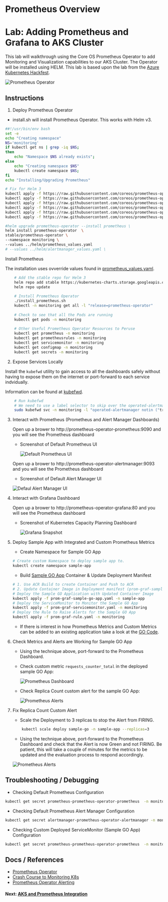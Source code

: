 # Prometheus Overview

# Lab: Adding Prometheus and Grafana to AKS Cluster

This lab will walkthrough using the Core OS Prometheus Operator to add Monitoring and Visualization capabilities to our AKS Cluster. The Operator will be installed using HELM.  This lab is based upon the lab from the [Azure Kubernetes Hackfest](https://github.com/Azure/kubernetes-hackfest/blob/master/labs/monitoring-logging/prometheus-grafana/README.md).

![Prometheus Operator](images/img-prometheus-operator.png)

## Instructions

1. Deploy Prometheus Operator

* install.sh will install Prometheus Operator.  This works with Helm v3.
```bash
##!/usr/bin/env bash
set -e
echo "Creating namespace"
NS='monitoring'
if kubectl get ns | grep -iq $NS;
then
    echo "Namespace $NS already exists";
else
    echo "Creating namespace $NS"
    kubectl create namespace $NS;
fi
echo "Installing/Upgrading Prometheus"

# Fix for Helm 3
kubectl apply -f https://raw.githubusercontent.com/coreos/prometheus-operator/release-0.38/example/prometheus-operator-crd/monitoring.coreos.com_alertmanagers.yaml
kubectl apply -f https://raw.githubusercontent.com/coreos/prometheus-operator/release-0.38/example/prometheus-operator-crd/monitoring.coreos.com_podmonitors.yaml
kubectl apply -f https://raw.githubusercontent.com/coreos/prometheus-operator/release-0.38/example/prometheus-operator-crd/monitoring.coreos.com_prometheuses.yaml
kubectl apply -f https://raw.githubusercontent.com/coreos/prometheus-operator/release-0.38/example/prometheus-operator-crd/monitoring.coreos.com_prometheusrules.yaml
kubectl apply -f https://raw.githubusercontent.com/coreos/prometheus-operator/release-0.38/example/prometheus-operator-crd/monitoring.coreos.com_servicemonitors.yaml
kubectl apply -f https://raw.githubusercontent.com/coreos/prometheus-operator/release-0.38/example/prometheus-operator-crd/monitoring.coreos.com_thanosrulers.yaml

#helm upgrade prometheus-operator --install prometheus \
helm install prometheus-operator  \
stable/prometheus-operator \
--namespace monitoring \
--values ../helm/prometheus_values.yaml
# --values ../helm/alertmanager_values.yaml \
```
Install Prometheus

The installation uses ovverride values found in [prometheus_values.yaml](helm/prometheus_values.yaml).

``` bash    
    # Add the stable repo for Helm 3
    helm repo add stable https://kubernetes-charts.storage.googleapis.com
    helm repo update
    
    # Install Prometheus Operator
    ./install_prometheus.sh
    kubectl -n monitoring get all -l "release=prometheus-operator"
    
    # Check to see that all the Pods are running
    kubectl get pods -n monitoring
    
    # Other Useful Prometheus Operator Resources to Peruse
    kubectl get prometheus -n monitoring
    kubectl get prometheusrules -n monitoring
    kubectl get servicemonitor -n monitoring
    kubectl get configmap -n monitoring
    kubectl get secrets -n monitoring
```

2. Expose Services Locally

Install the `kubefwd` utility to gain access to all the dashboards safely without having to expose them on the internet or port-forward to each service indvidually. 

Information can be found at [kubefwd](https://kubefwd.com/).

```bash
    # Run kubefwd
    # We need to use a label selector to skip over the operated-alertmanager service because it uses the same ports as the AlertManager UI
    sudo kubefwd svc -n monitoring -l "operated-alertmanager notin ("true")"
```

3. Interact with Prometheus (Prometheus and Alert Manager Dashboards)


    Open up a brower to http://prometheus-operator-prometheus:9090 and you will see the Prometheus dashboard

    * Screenshot of Default Prometheus UI

        ![Default Prometheus UI](images/img-prometheus-ui.png)


    Open up a brower to http://prometheus-operator-alertmanager:9093 and you will see the Prometheus dashboard

    * Screenshot of Default Alert Manager UI

    ![Defaul Alert Manager UI](images/img-alertmanager-ui.png)

4. Interact with Grafana Dashboard

    Open up a brower to http://prometheus-operator-grafana:80 and you will see the Prometheus dashboard

    * Screenshot of Kubernetes Capacity Planning Dashboard

        ![Grafana Snapshot](images/img-grafana-dashboard.png)

5. Deploy Sample App with Integrated and Custom Prometheus Metrics

    * Create Namespace for Sample GO App

    ```bash
    # Create custom Namespace to deploy sample app to.
    kubectl create namespace sample-app
    ```

    * Build [Sample GO App](../../../app/sample-go/README.md) Container & Update Deployment Manifest

    ```bash
    # 1. Use ACR Build to create Container and Push to ACR
    # 2. Update Container Image in Deployment manifest (prom-graf-sample-go-app.yaml) 
    # Deploy the Sample GO Application with Updated Container Image
    kubectl apply -f prom-graf-sample-go-app.yaml -n sample-app
    # Deploy the ServiceMonitor to Monitor the Sample GO App
    kubectl apply -f prom-graf-servicemonitor.yaml -n monitoring
    # Deploy the Rule to Raise Alerts for the Sample GO App
    kubectl apply -f prom-graf-rule.yaml -n monitoring
    ```
    * If there is interest in how Prometheus Metrics and Custom Metrics can be added to an existing application take a look at the [GO Code](../../../app/sample-go/app.go).

6. Check Metrics and Alerts are Working for Sample GO App

    * Using the technique above, port-forward to the Prometheus Dashboard.
    * Check custom metric `requests_counter_total` in the deployed sample GO App:

        ![Prometheus Dashboard](images/img-prometheus-dashboard.png)

    * Check Replica Count custom alert for the sample GO App:

        ![Prometheus Alerts](images/img-prometheus-alerts.png)

7. Fix Replica Count Custom Alert

    * Scale the Deployment to 3 replicas to stop the Alert from FIRING.

    ```bash
        kubectl scale deploy sample-go -n sample-app --replicas=3
    ```

    * Using the technique above, port-forward to the Prometheus Dashboard and check that the Alert is now Green and not FIRING. Be patient, this will take a couple of minutes for the metrics to be updated and the evaluation process to respond accordingly.

    ![Prometheus Alerts](images/img-prometheus-alerts-resolved.png)

## Troubleshooting / Debugging

* Checking Default Prometheus Configuration

```bash
kubectl get secret prometheus-prometheus-operator-prometheus  -n monitoring -o json | jq -r '.data["prometheus.yaml.gz"]' | base64 --decode | gunzip
```

* Checking Default Prometheus Alert Manager Configuration

```bash
kubectl get secret alertmanager-prometheus-operator-alertmanager -n monitoring -o json | jq -r '.data["alertmanager.yaml"]' | base64 --decode
```

* Checking Custom Deployed ServiceMonitor (Sample GO App) Configuration

```bash
kubectl get secret prometheus-prometheus-operator-prometheus  -n monitoring -o json | jq -r '.data["prometheus.yaml.gz"]' | base64 --decode | gunzip | grep sample-go
```

## Docs / References

* [Prometheus Operator](https://github.com/helm/charts/blob/master/stable/prometheus-operator/README.md)
* [Crash Course to Monitoring K8s](https://www.sumologic.com/blog/cloud/how-to-monitor-kubernetes/)
* [Prometheus Operator Alerting](https://github.com/coreos/prometheus-operator/blob/v0.38.0/Documentation/user-guides/alerting.md)

#### Next: [AKS and Prometheus Integration](05-aks-prometheus-integration.md)